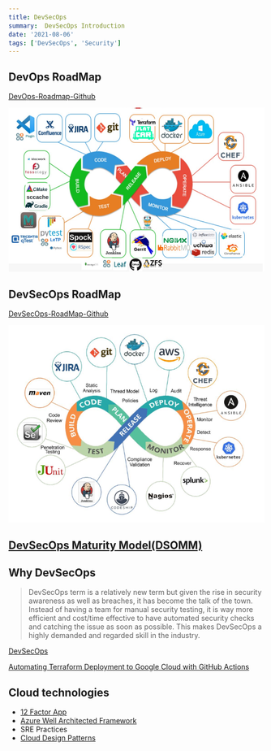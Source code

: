 ```yaml
---
title: DevSecOps
summary:  DevSecOps Introduction
date: '2021-08-06'
tags: ['DevSecOps', 'Security']
---
```

## DevOps RoadMap

[DevOps-Roadmap-Github](https://github.com/raycad/devops-roadmap)

![Devops](./images/devops.png)

## DevSecOps RoadMap

[DevSecOps-RoadMap-Github](https://github.com/hahwul/DevSecOps)

![DevSecOps - ©PentesterAcademy.com](./images/DevSecOps.png)

## [DevSecOps Maturity Model(DSOMM)](https://dsomm.timo-pagel.de/)

## Why DevSecOps
> DevSecOps term is a relatively new term but given the rise in security awareness as well as breaches, it has become the talk of the town. Instead of having a team for manual security testing, it is way more efficient and cost/time effective to have automated security checks and catching the issue as soon as possible. This makes DevSecOps a highly demanded and regarded skill in the industry.

[DevSecOps](https://www.sumologic.com/insight/devsecops-rugged-devops/)

[Automating Terraform Deployment to Google Cloud with GitHub Actions](https://medium.com/interleap/automating-terraform-deployment-to-google-cloud-with-github-actions-17516c4fb2e5)

## Cloud technologies
* [12 Factor App](https://12factor.net/)
* [Azure Well Architected Framework](https://learn.microsoft.com/en-us/azure/architecture/framework/)
* SRE Practices
* [Cloud Design Patterns](https://learn.microsoft.com/en-us/azure/architecture/patterns/)